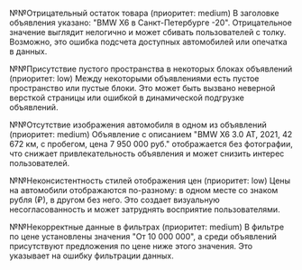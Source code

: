 №№Отрицательный остаток товара (приоритет: medium)
В заголовке объявления указано: "BMW X6 в Санкт-Петербурге -20". Отрицательное значение выглядит нелогично и может сбивать пользователей с толку. Возможно, это ошибка подсчета доступных автомобилей или опечатка в данных.

№№Присутствие пустого пространства в некоторых блоках объявлений (приоритет: low)
Между некоторыми объявлениями есть пустое пространство или пустые блоки. Это может быть вызвано неверной версткой страницы или ошибкой в динамической подгрузке объявлений.

№№Отсутствие изображения автомобиля в одном из объявлений (приоритет: medium)
Объявление с описанием "BMW X6 3.0 AT, 2021, 42 672 км, с пробегом, цена 7 950 000 руб." отображается без фотографии, что снижает привлекательность объявления и может снизить интерес пользователей.

№№Неконсистентность стилей отображения цен (приоритет: low)
Цены на автомобили отображаются по-разному: в одном месте со знаком рубля (₽), в другом без него. Это создает визуальную несогласованность и может затруднять восприятие пользователями.

№№Некорректные данные в фильтрах (приоритет: medium)
В фильтре по цене установлены значения "От 10 000 000", а среди объявлений присутствуют предложения по цене ниже этого значения. Это указывает на ошибку фильтрации данных.
